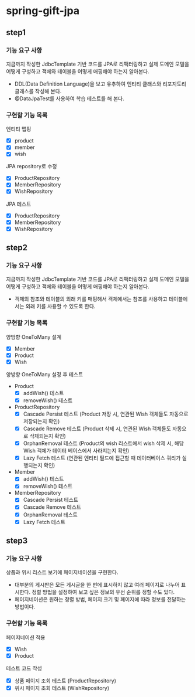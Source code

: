 # spring-gift-jpa

## step1
### 기능 요구 사항
지금까지 작성한 JdbcTemplate 기반 코드를 JPA로 리팩터링하고 실제 도메인 모델을 어떻게 구성하고 객체와 테이블을 어떻게 매핑해야 하는지 알아본다.
- DDL(Data Definition Language)을 보고 유추하여 엔티티 클래스와 리포지토리 클래스를 작성해 본다.
- @DataJpaTest를 사용하여 학습 테스트를 해 본다.

### 구현할 기능 목록
엔티티 맵핑
- [X] product
- [X] member
- [X] wish

JPA repository로 수정
- [X] ProductRepository
- [X] MemberRepository
- [X] WishRepository

JPA 테스트
- [X] ProductRepository
- [X] MemberRepository
- [X] WishRepository

## step2
### 기능 요구 사항
지금까지 작성한 JdbcTemplate 기반 코드를 JPA로 리팩터링하고 실제 도메인 모델을 어떻게 구성하고 객체와 테이블을 어떻게 매핑해야 하는지 알아본다.
- 객체의 참조와 테이블의 외래 키를 매핑해서 객체에서는 참조를 사용하고 테이블에서는 외래 키를 사용할 수 있도록 한다.

### 구현할 기능 목록
양방향 OneToMany 설계
- [X] Member
- [X] Product
- [X] Wish

양방향 OneToMany 설정 후 테스트
- Product
  - [X] addWish() 테스트
  - [X] removeWish() 테스트

- ProductRepository
  - [X] Cascade Persist 테스트 (Product 저장 시, 연관된 Wish 객체들도 자동으로 저장되는지 확인)
  - [X] Cascade Remove 테스트 (Product 삭제 시, 연관된 Wish 객체들도 자동으로 삭제되는지 확인)
  - [X] OrphanRemoval 테스트 (Product의 wish 리스트에서 wish 삭제 시, 해당 Wish 객체가 데이터 베이스에서 사라지는지 확인)
  - [X] Lazy Fetch 테스트 (연관된 엔티티 필드에 접근할 때 데이터베이스 쿼리가 실행되는지 확인)

- Member
  - [X] addWish() 테스트
  - [X] removeWish() 테스트

- MemberRepository
  - [X] Cascade Persist 테스트
  - [X] Cascade Remove 테스트
  - [X] OrphanRemoval 테스트
  - [X] Lazy Fetch 테스트

## step3
### 기능 요구 사항
상품과 위시 리스트 보기에 페이지네이션을 구현한다.
- 대부분의 게시판은 모든 게시글을 한 번에 표시하지 않고 여러 페이지로 나누어 표시한다. 정렬 방법을 설정하여 보고 싶은 정보의 우선 순위를 정할 수도 있다.
- 페이지네이션은 원하는 정렬 방법, 페이지 크기 및 페이지에 따라 정보를 전달하는 방법이다.

### 구현할 기능 목록
페이지네이션 적용
- [X] Wish
- [X] Product

테스트 코드 작성
- [X] 상품 페이지 조회 테스트 (ProductRepository)
- [X] 위시 페이지 조회 테스트 (WishRepository)